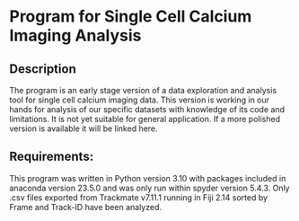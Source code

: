 # Program for Single Cell Calcium Imaging Analysis

## Description
The program is an early stage version of a data exploration and analysis tool for single cell calcium imaging data.
This version is working in our hands for analysis of our specific datasets with knowledge of its code and limitations.
It is not yet suitable for general application. If a more polished version is available it will be linked here.

## Requirements:
This program was written in Python version 3.10 with packages included in anaconda version 23.5.0 
and was only run within spyder version 5.4.3. Only .csv files exported from Trackmate v7.11.1
running in Fiji 2.14 sorted by Frame and Track-ID have been analyzed.
